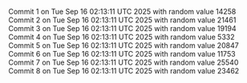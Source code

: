 Commit 1 on Tue Sep 16 02:13:11 UTC 2025 with random value 14258
Commit 2 on Tue Sep 16 02:13:11 UTC 2025 with random value 21461
Commit 3 on Tue Sep 16 02:13:11 UTC 2025 with random value 19194
Commit 4 on Tue Sep 16 02:13:11 UTC 2025 with random value 5332
Commit 5 on Tue Sep 16 02:13:11 UTC 2025 with random value 20847
Commit 6 on Tue Sep 16 02:13:11 UTC 2025 with random value 11753
Commit 7 on Tue Sep 16 02:13:11 UTC 2025 with random value 25540
Commit 8 on Tue Sep 16 02:13:11 UTC 2025 with random value 23462
